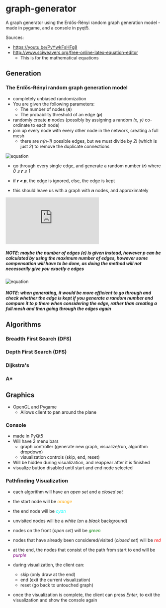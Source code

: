 # graph-generator
A graph generator using the Erdős-Rényi random graph generation model - made in pygame, and a console in pyqt5.

Sources:
* <https://youtu.be/PvYwkFsHFg8> 
* <http://www.sciweavers.org/free-online-latex-equation-editor>
  * This is for the mathematical equations 

## Generation

### The Erdős-Rényi random graph generation model
* completely unbiased randomization
* You are given the following parameters:
  * The number of nodes (***n***)
  * The probability threshold of an edge (***p***)
* randomly create ***n*** nodes (possibly by assigning a random *(x, y)* co-ordinate to each node)
* join up every node with every other node in the network, creating a full mesh
  * there are *n(n-1)* possible edges, but we must divide by *2!* (which is just *2*) to remove the duplicate connections

![equation](https://bit.ly/3qH8pcF)

* go through every single edge, and generate a random number (***r***) where *0 ≤ **r** ≤ 1*

* if ***r < p***, the edge is ignored, else, the edge is kept
* this should leave us with a graph with ***n*** nodes, and approximately

![equation](http://www.sciweavers.org/tex2img.php?eq=p%20%5Ctimes%20%20%5Cfrac%7Bn%28n-1%29%7D%7B2%7D%20%3D%20%5Cfrac%7Bpn%28n-1%29%7D%7B2%7D&bc=White&fc=Black&im=jpg&fs=12&ff=arev&edit=0)

##### NOTE: maybe the number of edges (***e***) is given instead, however ***p*** can be calculated by using the maximum number of edges, however some compensation will have to be done, as doing the method will not necessarily give you exactly ***e*** edges
![equation](https://bit.ly/3bqIgIL)

##### NOTE: when generating, it would be more efficient to go through and check whether the edge is kept if you generate a random number and compare it to ***p*** there when considering the edge, rather than creating a full mesh and then going through the edges again

## Algorithms 

### Breadth First Search (DFS)

### Depth First Search (DFS)

### Dijkstra's

### A*

## Graphics
* OpenGL and Pygame
  * Allows client to pan around the plane 

### Console
* made in PyQt5
* Will have 2 menu bars
  * graph controller (generate new graph, visualize/run, algorithm dropdown)
  * visualization controls (skip, end, reset)
* Will be hidden during visualization, and reappear after it is finished
* visualize button disabled until start and end node selected

### Pathfinding Visualization
* each algorithm will have an *open set* and a *closed set*
* the start node will be <span style="color:orange">*orange*</span>
* the end node will be <span style="color:cyan">*cyan*</span>
* unvisited nodes will be a *white* (on a *black* background)
* nodes on the front (*open set*) will be <span style="color:green">*green*</span>
* nodes that have already been considered/visited (*closed set*) will be <span style="color:red">*red*</span>
* at the end, the nodes that consist of the path from start to end will be <span style="color:purple">*purple*</span>

* during visualization, the client can:
  * skip (only draw at the end)
  * end (exit the current visualization)
  * reset (go back to untouched graph)
* once the visualization is complete, the client can press *Enter*, to exit the visualization and show the console again 
